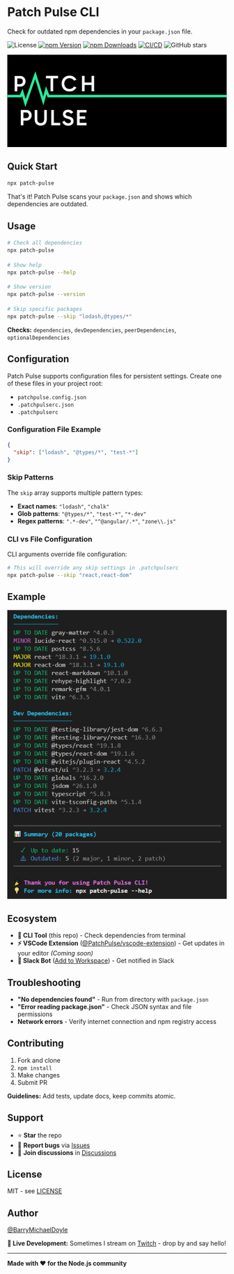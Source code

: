 # Patch Pulse CLI

Check for outdated npm dependencies in your `package.json` file.

![License](https://img.shields.io/github/license/PatchPulse/cli.svg?color=blue)
[![npm Version](https://img.shields.io/npm/v/patch-pulse.svg)](https://npmjs.com/package/patch-pulse)
[![npm Downloads](https://img.shields.io/npm/dm/patch-pulse.svg)](https://npmjs.com/package/patch-pulse)
[![CI/CD](https://github.com/PatchPulse/cli/actions/workflows/ci.yml/badge.svg)](https://github.com/PatchPulse/cli/actions/workflows/ci.yml)
![GitHub stars](https://img.shields.io/github/stars/PatchPulse/cli.svg?style=social)

![Patch Pulse Banner](assets/banner.png)

## Quick Start

```bash
npx patch-pulse
```

That's it! Patch Pulse scans your `package.json` and shows which dependencies are outdated.

## Usage

```bash
# Check all dependencies
npx patch-pulse

# Show help
npx patch-pulse --help

# Show version
npx patch-pulse --version

# Skip specific packages
npx patch-pulse --skip "lodash,@types/*"
```

**Checks:** `dependencies`, `devDependencies`, `peerDependencies`, `optionalDependencies`

## Configuration

Patch Pulse supports configuration files for persistent settings. Create one of these files in your project root:

- `patchpulse.config.json`
- `.patchpulserc.json`
- `.patchpulserc`

### Configuration File Example

```json
{
  "skip": ["lodash", "@types/*", "test-*"]
}
```

### Skip Patterns

The `skip` array supports multiple pattern types:

- **Exact names**: `"lodash"`, `"chalk"`
- **Glob patterns**: `"@types/*"`, `"test-*"`, `"*-dev"`
- **Regex patterns**: `".*-dev"`, `"^@angular/.*"`, `"zone\\.js"`

### CLI vs File Configuration

CLI arguments override file configuration:

```bash
# This will override any skip settings in .patchpulserc
npx patch-pulse --skip "react,react-dom"
```

## Example

![Example Screenshot](assets/example.png)

## Ecosystem

- **🔧 CLI Tool** (this repo) - Check dependencies from terminal
- **⚡ VSCode Extension** ([@PatchPulse/vscode-extension](https://github.com/PatchPulse/vscode-extension)) - Get updates in your editor _(Coming soon)_
- **🤖 Slack Bot** ([Add to Workspace](https://slack.com/oauth/v2/authorize?client_id=180374136631.6017466448468&scope=chat:write,commands,incoming-webhook)) - Get notified in Slack

## Troubleshooting

- **"No dependencies found"** - Run from directory with `package.json`
- **"Error reading package.json"** - Check JSON syntax and file permissions
- **Network errors** - Verify internet connection and npm registry access

## Contributing

1. Fork and clone
2. `npm install`
3. Make changes
4. Submit PR

**Guidelines:** Add tests, update docs, keep commits atomic.

## Support

- ⭐ **Star** the repo
- 🐛 **Report bugs** via [Issues](https://github.com/PatchPulse/cli/issues)
- 💬 **Join discussions** in [Discussions](https://github.com/PatchPulse/cli/discussions)

## License

MIT - see [LICENSE](LICENSE)

## Author

[@BarryMichaelDoyle](https://github.com/barrymichaeldoyle)

**🎥 Live Development:** Sometimes I stream on [Twitch](https://twitch.tv/barrymichaeldoyle) - drop by and say hello!

---

**Made with ❤️ for the Node.js community**
